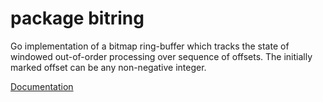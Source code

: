 # package bitring

Go implementation of a bitmap ring-buffer which tracks the state of windowed out-of-order processing
over sequence of offsets. The initially marked offset can be any non-negative integer.

[Documentation](https://godoc.org/github.com/wdamron/bitring)